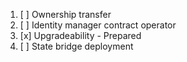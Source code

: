 1. [ ] Ownership transfer
2. [ ] Identity manager contract operator
3. [x] Upgradeability - Prepared
4. [ ] State bridge deployment
